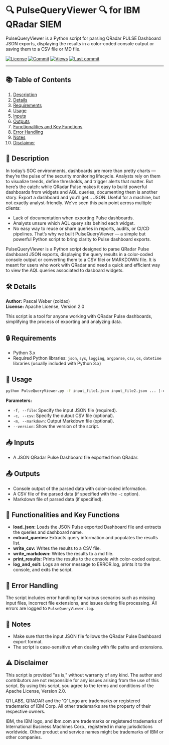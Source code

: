 # 🔍 PulseQueryViewer 🔍 for IBM QRadar SIEM

PulseQueryViewer is a Python script for parsing QRadar PULSE Dashboard JSON exports, displaying the results in a color-coded console output or saving them to a CSV file or MD file.

[![License](https://img.shields.io/github/license/zoldax/PulseQueryViewer?color=44CC11)](LICENSE)  [![Commit](https://img.shields.io/github/commit-activity/t/zoldax/PulseQueryViewer)](https://github.com/zoldax/PulseQueryViewer/commits/)  [![Views](https://hits.sh/github.com/zoldax/PulseQueryViewer.svg)](https://hits.sh/github.com/zoldax/PulseQueryViewer/) [![Last commit](https://img.shields.io/github/last-commit/zoldax/PulseQueryViewer/main)](https://github.com/zoldax/PulseQueryViewer/commits/main)

---

## 📚 Table of Contents
1. [Description](#description)
2. [Details](#details)
3. [Requirements](#requirements)
4. [Usage](#usage)
5. [Inputs](#inputs)
6. [Outputs](#outputs)
7. [Functionalities and Key Functions](#functionalities-and-key-functions)
8. [Error Handling](#error-handling)
9. [Notes](#notes)
10. [Disclaimer](#disclaimer)

## 📝 Description
In today’s SOC environments, dashboards are more than pretty charts — they’re the pulse of the security monitoring lifecycle. Analysts rely on them to visualize trends, define thresholds, and trigger alerts that matter.
But here’s the catch: while QRadar Pulse makes it easy to build powerful dashboards from widgets and AQL queries, documenting them is another story. Export a dashboard and you’ll get… JSON. Useful for a machine, but not exactly analyst-friendly.
We’ve seen this pain point across multiple clients:
- Lack of documentation when exporting Pulse dashboards.
- Analysts unsure which AQL query sits behind each widget.
- No easy way to reuse or share queries in reports, audits, or CI/CD pipelines.
That’s why we built PulseQueryViewer — a simple but powerful Python script to bring clarity to Pulse dashboard exports.

PulseQueryViewer is a Python script designed to parse QRadar Pulse dashboard JSON exports, displaying the query results in a color-coded console output or converting them to a CSV filei or MARKDOWN file. It is meant for users who work with QRadar and need a quick and efficient way to view the AQL queries associated to dasboard widgets.


## 🛠 Details
**Author:** Pascal Weber (zoldax)  
**License:** Apache License, Version 2.0

This script is a tool for anyone working with QRadar Pulse dashboards, simplifying the process of exporting and analyzing data.

## 🔒 Requirements
- Python 3.x
- Required Python libraries: `json`, `sys`, `logging`, `argparse`, `csv`, `os`, `datetime` libraries (usually included with Python 3.x)

## 🚀 Usage
```bash
python PulseQueryViewer.py -f input_file1.json input_file2.json ... [-c output_file.csv] [-m output_file.md]
```

**Parameters:**
- `-f, --file`: Specify the input JSON file (required).
- `-c, --csv`: Specify the output CSV file (optional).
- `-m, --markdown`: Output Markdown file (optional).
- `--version`: Show the version of the script.


## 📥 Inputs
- A JSON QRadar Pulse Dashboard file exported from QRadar.

## 📤 Outputs
- Console output of the parsed data with color-coded information.
- A CSV file of the parsed data (if specified with the `-c` option).
- Markdown file of parsed data (if specified).

## 🎯 Functionalities and Key Functions
- **load_json:** Loads the JSON Pulse exported Dashboard file and extracts the queries and dashboard name.
- **extract_queries:** Extracts query information and populates the results list.
- **write_csv:** Writes the results to a CSV file.
- **write_markdown:** Writes the results to a md file.
- **print_results:** Prints the results to the console with color-coded output.
- **log_and_exit:** Logs an error message to ERROR.log, prints it to the console, and exits the script.

## 🚫 Error Handling
The script includes error handling for various scenarios such as missing input files, incorrect file extensions, and issues during file processing. All errors are logged to `PulseQueryViewer.log`.

## 📝 Notes
- Make sure that the input JSON file follows the QRadar Pulse Dashboard export format.
- The script is case-sensitive when dealing with file paths and extensions.

## ⚠️ Disclaimer
This script is provided "as is," without warranty of any kind. The author and contributors are not responsible for any issues arising from the use of this script. By using this script, you agree to the terms and conditions of the Apache License, Version 2.0.

Q1 LABS, QRADAR and the 'Q' Logo are trademarks or registered trademarks of IBM Corp. All other trademarks are the property of their respective owners.

IBM, the IBM logo, and ibm.com are trademarks or registered trademarks of International Business Machines Corp., registered in many jurisdictions worldwide. Other product and service names might be trademarks of IBM or other companies.
